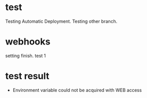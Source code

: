 # test
Testing Automatic Deployment.
Testing other branch.

# webhooks
setting finish.
test 1

# test result
- Environment variable could not be acquired with WEB access
